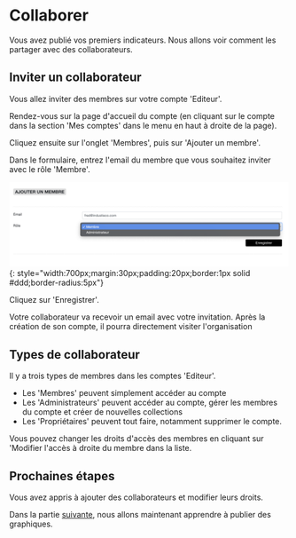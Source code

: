 # Collaborer

Vous avez publié vos premiers indicateurs. Nous allons voir comment les partager avec des collaborateurs.


## Inviter un collaborateur

Vous allez inviter des membres sur votre compte 'Editeur'.

Rendez-vous sur la page d'accueil du compte (en cliquant sur le compte dans la section 'Mes comptes' dans le menu en haut à droite de la page).

Cliquez ensuite sur l'onglet 'Membres', puis sur 'Ajouter un membre'.

Dans le formulaire, entrez l'email du membre que vous souhaitez inviter avec le rôle 'Membre'.

![](/img/publisher-fr_gs_members_0.png){: style="width:700px;margin:30px;padding:20px;border:1px solid #ddd;border-radius:5px"}

Cliquez sur 'Enregistrer'.

Votre collaborateur va recevoir un email avec votre invitation. Après la création de son compte, il pourra directement visiter l'organisation


## Types de collaborateur

Il y a trois types de membres dans les comptes 'Editeur'.

- Les 'Membres' peuvent simplement accéder au compte
- Les 'Administrateurs' peuvent accéder au compte, gérer les membres du compte et créer de nouvelles collections
- Les 'Propriétaires' peuvent tout faire, notamment supprimer le compte.

Vous pouvez changer les droits d'accès des membres en cliquant sur 'Modifier l'accès à droite du membre dans la liste.


## Prochaines étapes

Vous avez appris à ajouter des collaborateurs et modifier leurs droits.

Dans la partie [suivante](charts.md), nous allons maintenant apprendre à publier des graphiques.
